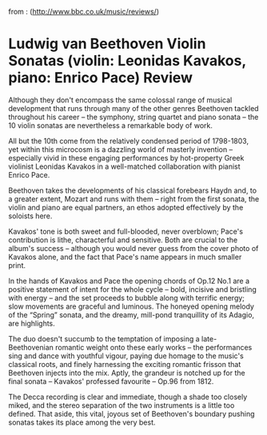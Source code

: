 
from : (http://www.bbc.co.uk/music/reviews/)

# Ludwig van Beethoven Violin Sonatas (violin: Leonidas Kavakos, piano: Enrico Pace) Review


Although they don't encompass the same colossal range of musical development that runs through many of the other genres Beethoven tackled throughout his career – the symphony, string quartet and piano sonata – the 10 violin sonatas are nevertheless a remarkable body of work.

All but the 10th come from the relatively condensed period of 1798-1803, yet within this microcosm is a dazzling world of masterly invention – especially vivid in these engaging performances by hot-property Greek violinist Leonidas Kavakos in a well-matched collaboration with pianist Enrico Pace.

Beethoven takes the developments of his classical forebears Haydn and, to a greater extent, Mozart and runs with them – right from the first sonata, the violin and piano are equal partners, an ethos adopted effectively by the soloists here.

Kavakos' tone is both sweet and full-blooded, never overblown; Pace's contribution is lithe, characterful and sensitive. Both are crucial to the album's success – although you would never guess from the cover photo of Kavakos alone, and the fact that Pace's name appears in much smaller print.


In the hands of Kavakos and Pace the opening chords of Op.12 No.1 are a positive statement of intent for the whole cycle – bold, incisive and bristling with energy – and the set proceeds to bubble along with terrific energy; slow movements are graceful and luminous. The honeyed opening melody of the “Spring” sonata, and the dreamy, mill-pond tranquillity of its Adagio, are highlights.

The duo doesn't succumb to the temptation of imposing a late-Beethovenian romantic weight onto these early works – the performances sing and dance with youthful vigour, paying due homage to the music's classical roots, and finely harnessing the exciting romantic frisson that Beethoven injects into the mix. Aptly, the grandeur is notched up for the final sonata – Kavakos' professed favourite – Op.96 from 1812.

The Decca recording is clear and immediate, though a shade too closely miked, and the stereo separation of the two instruments is a little too defined. That aside, this vital, joyous set of Beethoven's boundary pushing sonatas takes its place among the very best.


